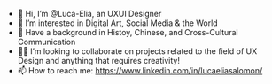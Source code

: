 - 👋 Hi, I’m @Luca-Elia, an UXUI Designer
- 👀 I’m interested in Digital Art, Social Media & the World 
- 🌱 Have a background in Histoy, Chinese, and Cross-Cultural Communication 
- 💞👾 I’m looking to collaborate on projects related to the field of UX Design and anything that requires creativity!
- 📫 How to reach me: https://www.linkedin.com/in/lucaeliasalomon/

<!---
Luca-Elia/Luca-Elia is a ✨ special ✨ repository because its `README.md` (this file) appears on your GitHub profile.
You can click the Preview link to take a look at your changes.
--->
